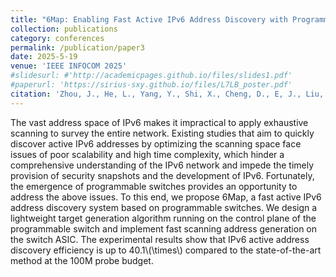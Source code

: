 ```yaml
---
title: "6Map: Enabling Fast Active IPv6 Address Discovery with Programmable Switches"
collection: publications
category: conferences
permalink: /publication/paper3
date: 2025-5-19 
venue: 'IEEE INFOCOM 2025'
#slidesurl: #'http://academicpages.github.io/files/slides1.pdf'
#paperurl: 'https://sirius-sxy.github.io/files/L7LB_poster.pdf'
citation: 'Zhou, J., He, L., Yang, Y., Shi, X., Cheng, D., E, J., Liu, Y., & Zhang, D. (2025, May 19–22). 6Map: Enabling fast active IPv6 address discovery with programmable switches. In Proceedings of the 44th IEEE Conference on Computer Communications (INFOCOM). London, United Kingdom.'
---
```


The vast address space of IPv6 makes it impractical to apply exhaustive scanning to survey the entire network. Existing studies that aim to quickly discover active IPv6 addresses by optimizing the scanning space face issues of poor scalability and high time complexity, which hinder a comprehensive understanding of the IPv6 network and impede the timely provision of security snapshots and the development of IPv6. Fortunately, the emergence of programmable switches provides an opportunity to address the above issues. To this end, we propose 6Map, a fast active IPv6 address discovery system based on programmable switches. We design a lightweight target generation algorithm running on the control plane of the programmable switch and implement fast scanning address generation on the switch ASIC. The experimental results show that IPv6 active address discovery efficiency is up to 40.1\\(\times\\) compared to the state-of-the-art method at the 100M probe budget.
